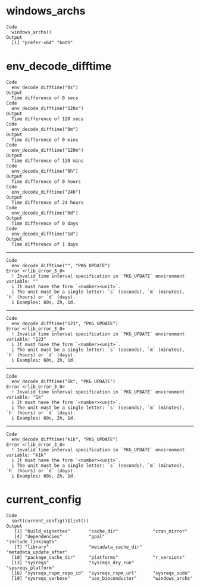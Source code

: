 # windows_archs

    Code
      windows_archs()
    Output
      [1] "prefer-x64" "both"      

# env_decode_difftime

    Code
      env_decode_difftime("0s")
    Output
      Time difference of 0 secs
    Code
      env_decode_difftime("120s")
    Output
      Time difference of 120 secs
    Code
      env_decode_difftime("0m")
    Output
      Time difference of 0 mins
    Code
      env_decode_difftime("120m")
    Output
      Time difference of 120 mins
    Code
      env_decode_difftime("0h")
    Output
      Time difference of 0 hours
    Code
      env_decode_difftime("24h")
    Output
      Time difference of 24 hours
    Code
      env_decode_difftime("0d")
    Output
      Time difference of 0 days
    Code
      env_decode_difftime("1d")
    Output
      Time difference of 1 days

---

    Code
      env_decode_difftime("", "PKG_UPDATE")
    Error <rlib_error_3_0>
      ! Invalid time interval specification in `PKG_UPDATE` environment variable: ""
      i It must have the form `<number><unit>`.
      i The unit must be a single letter: `s` (seconds), `m` (minutes), `h` (hours) or `d` (days).
      i Examples: 60s, 2h, 1d.

---

    Code
      env_decode_difftime("123", "PKG_UPDATE")
    Error <rlib_error_3_0>
      ! Invalid time interval specification in `PKG_UPDATE` environment variable: "123"
      i It must have the form `<number><unit>`.
      i The unit must be a single letter: `s` (seconds), `m` (minutes), `h` (hours) or `d` (days).
      i Examples: 60s, 2h, 1d.

---

    Code
      env_decode_difftime("1k", "PKG_UPDATE")
    Error <rlib_error_3_0>
      ! Invalid time interval specification in `PKG_UPDATE` environment variable: "1k"
      i It must have the form `<number><unit>`.
      i The unit must be a single letter: `s` (seconds), `m` (minutes), `h` (hours) or `d` (days).
      i Examples: 60s, 2h, 1d.

---

    Code
      env_decode_difftime("k1k", "PKG_UPDATE")
    Error <rlib_error_3_0>
      ! Invalid time interval specification in `PKG_UPDATE` environment variable: "k1k"
      i It must have the form `<number><unit>`.
      i The unit must be a single letter: `s` (seconds), `m` (minutes), `h` (hours) or `d` (days).
      i Examples: 60s, 2h, 1d.

# current_config

    Code
      sort(current_config()$list())
    Output
       [1] "build_vignettes"       "cache_dir"             "cran_mirror"          
       [4] "dependencies"          "goal"                  "include_linkingto"    
       [7] "library"               "metadata_cache_dir"    "metadata_update_after"
      [10] "package_cache_dir"     "platforms"             "r_versions"           
      [13] "sysreqs"               "sysreqs_dry_run"       "sysreqs_platform"     
      [16] "sysreqs_rspm_repo_id"  "sysreqs_rspm_url"      "sysreqs_sudo"         
      [19] "sysreqs_verbose"       "use_bioconductor"      "windows_archs"        

